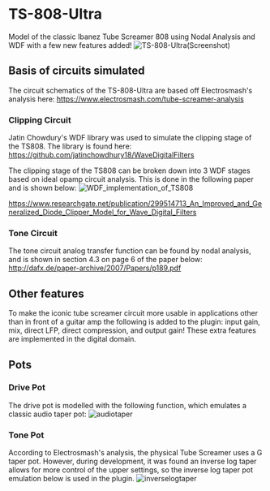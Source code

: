 # TS-808-Ultra

Model of the classic Ibanez Tube Screamer 808 using Nodal Analysis and WDF with a few new features added!
![TS-808-Ultra(Screenshot)](https://user-images.githubusercontent.com/64380573/149594162-f6165671-9757-4dc0-9076-938c92f93ed2.PNG)

## Basis of circuits simulated 
The circuit schematics of the TS-808-Ultra are based off Electrosmash's analysis here:
https://www.electrosmash.com/tube-screamer-analysis

### Clipping Circuit
Jatin Chowdury's WDF library was used to simulate the clipping stage of the TS808.
The library is found here: https://github.com/jatinchowdhury18/WaveDigitalFilters

The clipping stage of the TS808 can be broken down into 3 WDF stages based on ideal opamp circuit analysis.
This is done in the following paper and is shown below:
![WDF_implementation_of_TS808](https://user-images.githubusercontent.com/64380573/149594133-6f77cf1b-f5f6-4c23-8f75-2c05b2dd94b3.PNG)

https://www.researchgate.net/publication/299514713_An_Improved_and_Generalized_Diode_Clipper_Model_for_Wave_Digital_Filters

### Tone Circuit
The tone circuit analog transfer function can be found by nodal analysis, and is shown in section 4.3 on page 6 of the paper below:
http://dafx.de/paper-archive/2007/Papers/p189.pdf

## Other features
To make the iconic tube screamer circuit more usable in applications other than in front of a guitar amp the following is added to the plugin: input gain, mix, direct LFP, direct compression, and output gain! These extra features are implemented in the digital domain.

## Pots
### Drive Pot
The drive pot is modelled with the following function, which emulates a classic audio taper pot:
![audiotaper](https://user-images.githubusercontent.com/64380573/149594797-da323c4f-72a4-48d6-91e9-3cb2d49bbc05.PNG)

### Tone Pot
According to Electrosmash's analysis, the physical Tube Screamer uses a G taper pot. However, during development, it was found an inverse log taper allows for more control of the upper settings, so the inverse log taper pot emulation below is used in the plugin.
![inverselogtaper](https://user-images.githubusercontent.com/64380573/149595145-69b3351c-b309-4108-aeef-f4625535a0fb.PNG)
